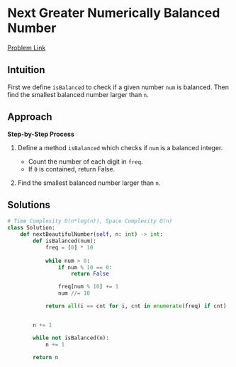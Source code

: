 **Next Greater Numerically Balanced Number**
=
[Problem Link](https://leetcode.com/problems/number-of-ways-to-arrive-at-destination/description)

## Intuition
First we define `isBalanced` to check if a given number `num` is balanced. Then find the smallest balanced 
number larger than `n`.

## Approach
**Step-by-Step Process**

1. Define a method `isBalanced` which checks if `num` is a balanced integer.
    - Count the number of each digit in `freq`.
    - If `0` is contained, return False.

2. Find the smallest balanced number larger than `n`.

## Solutions
```python
# Time Complexity O(n*log(n)), Space Complexity O(n)
class Solution:
    def nextBeautifulNumber(self, n: int) -> int:
        def isBalanced(num):
            freq = [0] * 10
            
            while num > 0:
                if num % 10 == 0:
                    return False

                freq[num % 10] += 1
                num //= 10

            return all(i == cnt for i, cnt in enumerate(freq) if cnt)


        n += 1

        while not isBalanced(n):
            n += 1

        return n
```
